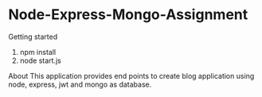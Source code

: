 # Node-Express-Mongo-Assignment

Getting started
1. npm install
2. node start.js

About
This application provides end points to create blog application using node, express, jwt and mongo as database. 


